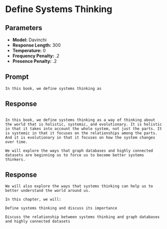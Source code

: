 # Define Systems Thinking

## Parameters

* **Model:** Davinchi
* **Response Length:** 300
* **Temperature:** 0
* **Frequency Penalty:** .2
* **Presence Penalty:** .2

## Prompt
```
In this book, we define systems thinking as
```

## Response
```

In this book, we define systems thinking as a way of thinking about the world that is holistic, systemic, and evolutionary. It is holistic in that it takes into account the whole system, not just the parts. It is systemic in that it focuses on the relationships among the parts. And it is evolutionary in that it focuses on how the system changes over time.

We will explore the ways that graph databases and highly connected datasets are beginning us to force us to become better systems thinkers.
```

## Response
```
We will also explore the ways that systems thinking can help us to better understand the world around us.

In this chapter, we will:

Define systems thinking and discuss its importance

Discuss the relationship between systems thinking and graph databases and highly connected datasets
```

